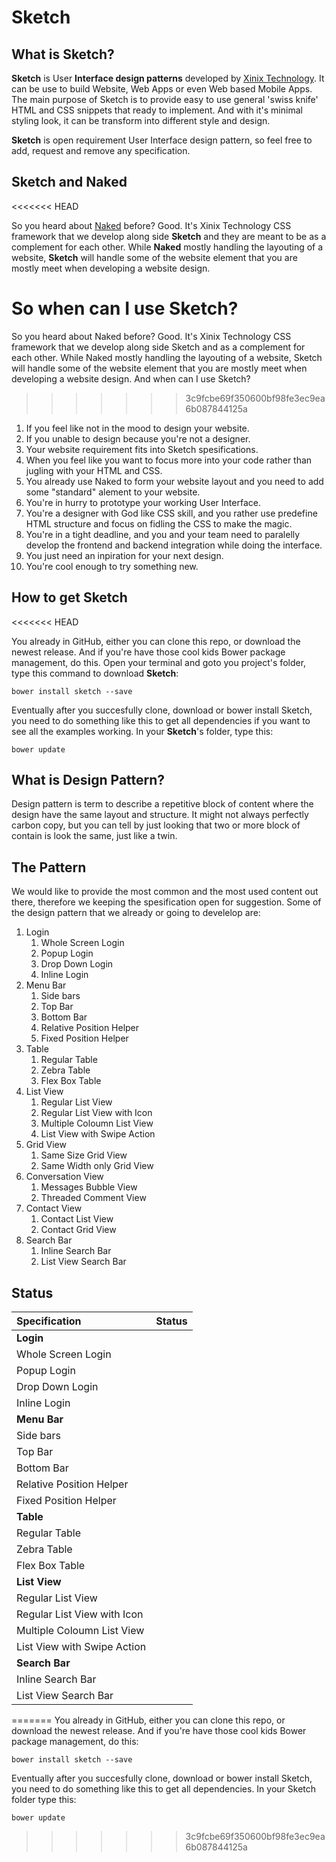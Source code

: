 # Sketch


## What is Sketch?

**Sketch** is User **Interface design patterns** developed by [Xinix Technology](http://xinix.co.id). It can be use to build Website, Web Apps or even Web based Mobile Apps. The main purpose of Sketch is to provide easy to use general 'swiss knife' HTML and CSS snippets that ready to implement. And with it's minimal styling look, it can be transform into different style and design.

**Sketch** is open requirement User Interface design pattern, so feel free to add, request and remove any specification.


## Sketch and Naked
<<<<<<< HEAD

So you heard about [Naked](http://github.com/xinix-technology/naked) before? Good. It's Xinix Technology CSS framework that we develop along side **Sketch** and they are meant to be as a complement for each other. While **Naked** mostly handling the layouting of a website, **Sketch** will handle some of the website element that you are mostly meet when developing a website design.

So when can I use **Sketch**?
=======
So you heard about Naked before? Good. It's Xinix Technology CSS framework that we develop along side Sketch and as a complement for each other. While Naked mostly handling the layouting of a website, Sketch will handle some of the website element that you are mostly meet when developing a website design.
And when can I use Sketch?
>>>>>>> 3c9fcbe69f350600bf98fe3ec9ea6b087844125a

1. If you feel like not in the mood to design your website.
2. If you unable to design because you're not a designer.
3. Your website requirement fits into Sketch spesifications.
4. When you feel like you want to focus more into your code rather than jugling with your HTML and CSS.
5. You already use Naked to form your website layout and you need to add some "standard" alement to your website.
6. You're in hurry to prototype your working User Interface.
7. You're a designer with God like CSS skill, and you rather use predefine HTML structure and focus on fidling the CSS to make the magic.
8. You're in a tight deadline, and you and your team need to paralelly develop the frontend and backend integration while doing the interface.
9. You just need an inpiration for your next design.
10. You're cool enough to try something new.


## How to get Sketch
<<<<<<< HEAD

You already in GitHub, either you can clone this repo, or download the newest release. And if you're have those cool kids Bower package management, do this. Open your terminal and goto you project's folder, type this command to download **Sketch**:

	bower install sketch --save

Eventually after you succesfully clone, download or bower install Sketch, you need to do something like this to get all dependencies if you want to see all the examples working. In your **Sketch**'s folder, type this:

	bower update


## What is Design Pattern?

Design pattern is term to describe a repetitive block of content where the design have the same layout and structure. It might not always perfectly carbon copy, but you can tell by just looking that two or more block of contain is look the same, just like a twin.


## The Pattern

We would like to provide the most common and the most used content out there, therefore we keeping the spesification open for suggestion. Some of the design pattern that we already or going to develelop are:

1. Login
	1. Whole Screen Login
	1. Popup Login
	1. Drop Down Login
	1. Inline Login
1. Menu Bar
	1. Side bars
	1. Top Bar
	1. Bottom Bar
	1. Relative Position Helper
	1. Fixed Position Helper
1. Table
	1. Regular Table
	1. Zebra Table
	1. Flex Box Table
1. List View
	1. Regular List View
	1. Regular List View with Icon
	1. Multiple Coloumn List View
	1. List View with Swipe Action
1. Grid View
	1. Same Size Grid View
	1. Same Width only Grid View
1. Conversation View
	1. Messages Bubble View
	1. Threaded Comment View
1. Contact View
	1. Contact List View
	1. Contact Grid View
1. Search Bar
	1. Inline Search Bar
	1. List View Search Bar


## Status

| Specification | Status
| :------------ | -----:
| **Login** |
| Whole Screen Login |
| Popup Login |
| Drop Down Login |
| Inline Login |
| **Menu Bar**|
| Side bars |
| Top Bar |
| Bottom Bar |
| Relative Position Helper |
| Fixed Position Helper |
| **Table** |
| Regular Table |
| Zebra Table |
| Flex Box Table |
| **List View**
| Regular List View |
| Regular List View with Icon |
| Multiple Coloumn List View |
| List View with Swipe Action |
| **Search Bar**
| Inline Search Bar |
| List View Search Bar |
=======
You already in GitHub, either you can clone this repo, or download the newest release. And if you're have those cool kids Bower package management, do this:

	bower install sketch --save

Eventually after you succesfully clone, download or bower install Sketch, you need to do something like this to get all dependencies. In your Sketch folder type this:

	bower update
>>>>>>> 3c9fcbe69f350600bf98fe3ec9ea6b087844125a
